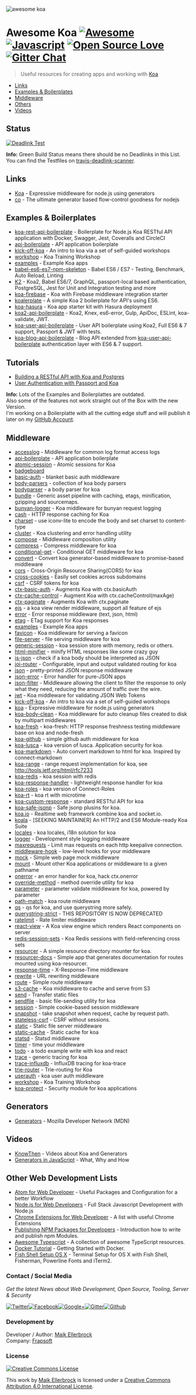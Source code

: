 ![awesome koa](https://github.frapsoft.com/top/awesome-koa.jpg)

# Awesome Koa [![Awesome](https://cdn.rawgit.com/sindresorhus/awesome/d7305f38d29fed78fa85652e3a63e154dd8e8829/media/badge.svg)](https://github.com/sindresorhus/awesome) [![Javascript](https://badges.frapsoft.com/javascript/code/javascript.svg?v=100)](https://github.com/ellerbrock/javascript-badges/) [![Open Source Love](https://badges.frapsoft.com/os/v1/open-source.svg?v=102)](https://github.com/ellerbrock/open-source-badges/) [![Gitter Chat](https://badges.gitter.im/frapsoft/frapsoft.svg)](https://gitter.im/frapsoft/frapsoft/)

> Useful resources for creating apps and working with [Koa](http://koajs.com) 

  - [Links](#links)
  - [Examples & Boilerplates](#examples--boilerplates)
  - [Middleware](#middleware)
  - [Others](#others)
  - [Videos](#videos)

## Status

[![Deadlink Test](https://travis-ci.org/ellerbrock/awesome-koa.svg?branch=master)](https://travis-ci.org/ellerbrock/awesome-koa)

**Info:** Green Build Status means there should be no Deadlinks in this List.<br>
You can find the Testfiles on [travis-deadlink-scanner](https://github.com/ellerbrock/travis-deadlink-scanner).

## Links

- [Koa](https://github.com/koajs/koa) - Expressive middleware for node.js using generators
- [co](https://github.com/tj/co) - The ultimate generator based flow-control goodness for nodejs

## Examples & Boilerplates

- [koa-rest-api-boilerplate](https://github.com/posquit0/koa-rest-api-boilerplate) - Boilerplate for Node.js Koa RESTful API application with Docker, Swagger, Jest, Coveralls and CircleCI
- [api-boilerplate](https://github.com/koajs/api-boilerplate) - API application boilerplate
- [kick-off-koa](https://github.com/koajs/kick-off-koa) - An intro to koa via a set of self-guided workshops
- [workshop](https://github.com/koajs/workshop) - Koa Training Workshop
- [examples](https://github.com/koajs/examples) - Example Koa apps
- [babel-es6-es7-npm-skeleton](https://github.com/ellerbrock/babel-es6-es7-npm-skeleton) - Babel ES6 / ES7 - Testing, Benchmark, Auto Reload, Linting
- [K2](https://github.com/hongymagic/k2) - Koa2, Babel ES6/7, GraphQL, passport-local based authentication, PostgreSQL, Jest for Unit and Integration testing and more
- [koa-firebase](https://github.com/antonybudianto/koa-firebase) - Koa with Firebase middleware integration starter
- [koalerplate](https://github.com/dbalas/koalerplate) - A simple Koa 2 boilerplate for API's using ES6.
- [koa-hasura](https://hasura.io/hub/project/hasura/hello-nodejs-koa) - Koa app starter kit with Hasura deployment
- [koa2-api-boilerplate](https://github.com/valera-shulghin/koa2-api-boilerplate) - Koa2, Knex, es6-error, Gulp, ApiDoc, ESLint, koa-validate, JWT.
- [koa-user-api-boilerplate](https://github.com/maotora/koa-userapi) - User API boilerplate using Koa2, Full ES6 & 7 support, Passport & JWT with tests.
- [koa-blog-api-boilerplate](https://github.com/maotora/koa-blog-api) - Blog API extended from [koa-user-api-boilerplate](https://github.com/maotora/koa-userapi) authentication layer with ES6 & 7 support.

## Tutorials

- [Building a RESTful API with Koa and Postgres](http://mherman.org/blog/2017/08/23/building-a-restful-api-with-koa-and-postgres)
- [User Authentication with Passport and Koa](http://mherman.org/blog/2018/01/02/user-authentication-with-passport-and-koa)
  
**Info:** Lots of the Examples and Boilerplattes are outdated.<br>
Also some of the features not work straight out of the Box with the new Version.<br>
I'm working on a Boilerplatte with all the cutting edge stuff and will publish it later on my [GitHub Account](https://github.com/ellerbrock).

## Middleware

- [accesslog](https://github.com/koajs/accesslog) - Middleware for common log format access logs
- [api-boilerplate](https://github.com/koajs/api-boilerplate) - API application boilerplate
- [atomic-session](https://github.com/koajs/atomic-session) - Atomic sessions for Koa
- [badgeboard](https://github.com/koajs/badgeboard)
- [basic-auth](https://github.com/koajs/basic-auth) - blanket basic auth middleware
- [body-parsers](https://github.com/koajs/body-parsers) - collection of koa body parsers
- [bodyparser](https://github.com/koajs/bodyparser) - a body parser for koa
- [bundle](https://github.com/koajs/bundle) - Generic asset pipeline with caching, etags, minification, gzipping and sourcemaps.
- [bunyan-logger](https://github.com/koajs/bunyan-logger) - Koa middleware for bunyan request logging
- [cash](https://github.com/koajs/cash) - HTTP response caching for Koa
- [charset](https://github.com/koajs/charset) - use iconv-lite to encode the body and set charset to content-type
- [cluster](https://github.com/koajs/cluster) - Koa clustering and error handling utility
- [compose](https://github.com/koajs/compose) - Middleware composition utility
- [compress](https://github.com/koajs/compress) - Compress middleware for koa
- [conditional-get](https://github.com/koajs/conditional-get) - Conditional GET middleware for koa
- [convert](https://github.com/koajs/convert) - Convert koa generator-based middleware to promise-based middleware
- [cors](https://github.com/koajs/cors) - Cross-Origin Resource Sharing(CORS) for koa
- [cross-cookies](https://github.com/koajs/cross-cookies) - Easily set cookies across subdomains
- [csrf](https://github.com/koajs/csrf) - CSRF tokens for koa
- [ctx-basic-auth](https://github.com/koajs/ctx-basic-auth) - Augments Koa with ctx.basicAuth
- [ctx-cache-control](https://github.com/koajs/ctx-cache-control) - Augment Koa with ctx.cacheControl(maxAge)
- [ctx-paginate](https://github.com/koajs/ctx-paginate) - Augments Koa with ctx.paginate
- [ejs](https://github.com/koajs/ejs) - a koa view render middleware, support all feature of ejs
- [error](https://github.com/koajs/error) - Error response middleware (text, json, html)
- [etag](https://github.com/koajs/etag) - ETag support for Koa responses
- [examples](https://github.com/koajs/examples) - Example Koa apps
- [favicon](https://github.com/koajs/favicon) - Koa middleware for serving a favicon
- [file-server](https://github.com/koajs/file-server) - file serving middleware for koa
- [generic-session](https://github.com/koajs/generic-session) - koa session store with memory, redis or others.
- [html-minifier](https://github.com/koajs/html-minifier) - minify HTML responses like some crazy guy
- [is-json](https://github.com/koajs/is-json) - check if a koa body should be interpreted as JSON
- [joi-router](https://github.com/koajs/joi-router) - Configurable, input and output validated routing for koa
- [json](https://github.com/koajs/json) - pretty-printed JSON response middleware
- [json-error](https://github.com/koajs/json-error) - Error handler for pure-JSON apps
- [json-filter](https://github.com/koajs/json-filter) - Middleware allowing the client to filter the response to only what they need, reducing the amount of traffic over the wire.
- [jwt](https://github.com/koajs/jwt) - Koa middleware for validating JSON Web Tokens
- [kick-off-koa](https://github.com/koajs/kick-off-koa) - An intro to koa via a set of self-guided workshops
- [koa](https://github.com/koajs/koa) - Expressive middleware for node.js using generators
- [koa-body-clean](https://github.com/rferro/koa-body-clean) - Koa middleware for auto cleanup files created to disk by multipart middlewares
- [koa-fresh](https://github.com/koajs/koa-fresh) - koa-fresh: HTTP response freshness testing middleware base on koa and node-fresh
- [koa-github](https://github.com/koajs/koa-github) - simple github auth middleware for koa
- [koa-lusca](https://github.com/koajs/koa-lusca) - koa version of lusca. Application security for koa.
- [koa-markdown](https://github.com/koajs/koa-markdown) - Auto convert markdown to html for koa. Inspired by connect-markdown
- [koa-range](https://github.com/koajs/koa-range) - range request implementation for koa, see <http://tools.ietf.org/html/rfc7233>
- [koa-redis](https://github.com/koajs/koa-redis) - koa session with redis
- [koa-response-handler](https://github.com/potatogopher/koa-response-handler) - lightweight response handler for koa
- [koa-roles](https://github.com/koajs/koa-roles) - koa version of Connect-Roles
- [koa-rt](https://github.com/koajs/koa-rt) - koa rt with microtime
- [koa-custom-response](https://github.com/DhyanaChina/koa-custom-response) - standard RESTful API for koa
- [koa-safe-jsonp](https://github.com/koajs/koa-safe-jsonp) - Safe jsonp plusins for koa.
- [koa.io](https://github.com/koajs/koa.io) - Realtime web framework combine koa and socket.io.
- [koala](https://github.com/koajs/koala) - [SEEKING MAINTAINER] An HTTP/2 and ES6 Module-ready Koa Suite
- [locales](https://github.com/koajs/locales) - koa locales, i18n solution for koa
- [logger](https://github.com/koajs/logger) - Development style logging middleware
- [maxrequests](https://github.com/koajs/maxrequests) - Limit max requests on each http keepalive connection.
- [middleware-hook](https://github.com/koajs/middleware-hook) - low-level hooks for your middleware
- [mock](https://github.com/koajs/mock) - Simple web page mock middleware
- [mount](https://github.com/koajs/mount) - Mount other Koa applications or middleware to a given pathname
- [onerror](https://github.com/koajs/onerror) - an error handler for koa, hack ctx.onerror
- [override-method](https://github.com/koajs/override-method) - method override utility for koa
- [parameter](https://github.com/koajs/parameter) - parameter validate middleware for koa, powered by parameter
- [path-match](https://github.com/koajs/path-match) - koa route middleware
- [qs](https://github.com/koajs/qs) - qs for koa, and use querystring more safely.
- [querystring-strict](https://github.com/koajs/querystring-strict) - THIS REPOSITORY IS NOW DEPRECATED
- [ratelimit](https://github.com/koajs/ratelimit) - Rate limiter middleware
- [react-view](https://github.com/koajs/react-view) - A Koa view engine which renders React components on server
- [redis-session-sets](https://github.com/koajs/redis-session-sets) - Koa Redis sessions with field-referencing cross sets
- [resourcer](https://github.com/koajs/resourcer) - A simple resource directory mounter for koa.
- [resourcer-docs](https://github.com/koajs/resourcer-docs) - Simple app that generates documentation for routes mounted using koa-resourcer.
- [response-time](https://github.com/koajs/response-time) - X-Response-Time middleware
- [rewrite](https://github.com/koajs/rewrite) - URL rewriting middleware
- [route](https://github.com/koajs/route) - Simple route middleware
- [s3-cache](https://github.com/koajs/s3-cache) - Koa middleware to cache and serve from S3
- [send](https://github.com/koajs/send) - Transfer static files
- [sendfile](https://github.com/koajs/sendfile) - basic file-sending utility for koa
- [session](https://github.com/koajs/session) - Simple cookie-based session middleware
- [snapshot](https://github.com/koajs/snapshot) - take snapshot when request, cache by request path.
- [stateless-csrf](https://github.com/koajs/stateless-csrf) - CSRF without sessions.
- [static](https://github.com/koajs/static) - Static file server middleware
- [static-cache](https://github.com/koajs/static-cache) - Static cache for koa
- [statsd](https://github.com/koajs/statsd) - Statsd middleware
- [timer](https://github.com/koajs/timer) - time your middleware
- [todo](https://github.com/koajs/todo) - a todo example write with koa and react
- [trace](https://github.com/koajs/trace) - generic tracing for koa
- [trace-influxdb](https://github.com/koajs/trace-influxdb) - InfluxDB tracing for koa-trace
- [trie-router](https://github.com/koajs/trie-router) - Trie-routing for Koa
- [userauth](https://github.com/koajs/userauth) - koa user auth middleware
- [workshop](https://github.com/koajs/workshop) - Koa Training Workshop
- [koa-protect](https://github.com/may215/koa-protect) - Security module for koa applications

## Generators

- [Generators](https://developer.mozilla.org/en-US/docs/Web/JavaScript/Reference/Global_Objects/Generator) - Mozilla Developer Network (MDN)

## Videos

- [KnowThen](http://knowthen.com/category/node-js/) - Videos about Koa and Generators
- [Generators in JavaScript](https://youtu.be/ategZqxHkz4) - What, Why and How

## Other Web Development Lists

- [Atom for Web Developer](https://github.com/ellerbrock/atom-for-webdeveloper) - Useful Packages and Configuration for a better Workflow
- [Node.js for Web Developers](https://github.com/ellerbrock/nodejs-for-webdeveloper) - Full Stack Javascript Development with Node.js
- [Chrome Extensions for Web Developer](https://github.com/ellerbrock/chrome-extensions-for-webdeveloper) - A list with useful Chrome Extensions
- [Publishing NPM Packages for Developers](https://github.com/ellerbrock/publishing-npm-packages) - Introduction how to write and publish npm Modules.
- [Awesome Typescript](https://github.com/ellerbrock/awesome-typescript) - A collection of awesome TypeScript resources.
- [Docker Tutorial](https://github.com/ellerbrock/docker-tutorial) - Getting Started with Docker.
- [Fish Shell Setup OS X](https://github.com/ellerbrock/fish-shell-setup-osx) - Terminal Setup for OS X with Fish Shell, Fisherman, Powerline Fonts and iTerm2.

### Contact / Social Media

_Get the latest News about Web Development, Open Source, Tooling, Server & Security_

[![Twitter](https://github.frapsoft.com/social/twitter.png)](https://twitter.com/frapsoft/)[![Facebook](https://github.frapsoft.com/social/facebook.png)](https://www.facebook.com/frapsoft/)[![Google+](https://github.frapsoft.com/social/google-plus.png)](https://plus.google.com/116540931335841862774)[![Gitter](https://github.frapsoft.com/social/gitter.png)](https://gitter.im/frapsoft/frapsoft/)[![Github](https://github.frapsoft.com/social/github.png)](https://github.com/ellerbrock/)

### Development by

Developer / Author: [Maik Ellerbrock](https://github.com/ellerbrock/)<br>
Company: [Frapsoft](https://github.com/frapsoft/)

### License

[![Creative Commons License](https://i.creativecommons.org/l/by/4.0/88x31.png)](http://creativecommons.org/licenses/by/4.0/)<br>

This work by [Maik Ellerbrock](https://github.com/ellerbrock/) is licensed under a [Creative Commons Attribution 4.0 International License](http://creativecommons.org/licenses/by/4.0/).
